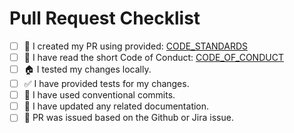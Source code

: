 <!--
    Thank you for contributing to our project! Before you submit your Pull Request, please make sure you've completed the items in this checklist.
    Please check the boxes below by putting an x in the [ ] like so: [x]. You can do it right after creating the PR.
-->

# Pull Request Checklist

- [ ] 📖 I created my PR using provided: [CODE_STANDARDS](https://github.com/bitcoin-sv/spv-wallet-web-frontend/blob/main/.github/CODE_STANDARDS.md)
- [ ] 📖 I have read the short Code of Conduct: [CODE_OF_CONDUCT](https://github.com/bitcoin-sv/spv-wallet-web-frontend/blob/main/.github/CODE_OF_CONDUCT.md)
- [ ] 🏠 I tested my changes locally.
- [ ] ✅ I have provided tests for my changes.
- [ ] 📝 I have used conventional commits.
- [ ] 📗 I have updated any related documentation.
- [ ] 💾 PR was issued based on the Github or Jira issue.

<!--
## PR Title as Conventional Commit

Your PR title should also be a [conventional commit](https://www.conventionalcommits.org/en/v1.0.0/). This will assist us in our release process and in assigning semantic version numbers to releases.
-->

<!--
## Related Tickets & Documents

If your changes relate to or close an issue, please include them below. We like to follow [Github's guidance on linking issues to pull requests](https://docs.github.com/en/issues/tracking-your-work-with-issues/linking-a-pull-request-to-an-issue).

For instance, having the text "closes #1234" would link the current pull request to issue number 1234. And when we merge the pull request, Github will automatically close the issue.

- Related Issue #
- Closes #
-->

<!--
## Feature/Issue Details

Your pull request should be tightly connected to a feature or issue. Ensure that you've covered all necessary pathways and there's a possibility to test code behavior following the issue description or feature specification.
-->

